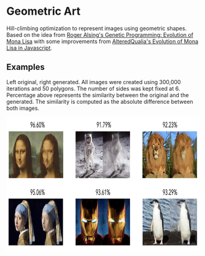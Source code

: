 # Geometric Art
Hill-climbing optimization to represent images using geometric shapes. Based on the idea from [Roger Alsing's Genetic Programming: Evolution of Mona Lisa](https://rogerjohansson.blog/2008/12/07/genetic-programming-evolution-of-mona-lisa/) with some improvements from [AlteredQualia's Evolution of Mona Lisa in Javascript](https://alteredqualia.com/visualization/evolve/).



## Examples

Left original, right generated. All images were created using 300,000 iterations and 50 polygons. The number of sides was kept fixed at 6. Percentage above represents the similarity between the original and the generated. The similarity is computed as the absolute difference between both images.

<p align="center">
    <img width="800" height="350" src="images/gallery.png">
</p>


